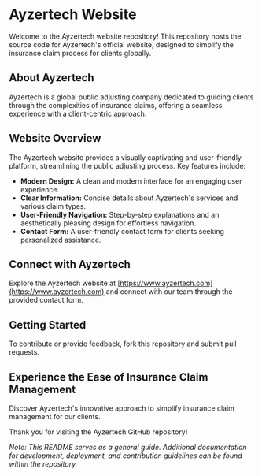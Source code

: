 # Ayzertech Website

Welcome to the Ayzertech website repository! This repository hosts the source code for Ayzertech's official website, designed to simplify the insurance claim process for clients globally.

## About Ayzertech

Ayzertech is a global public adjusting company dedicated to guiding clients through the complexities of insurance claims, offering a seamless experience with a client-centric approach.

## Website Overview

The Ayzertech website provides a visually captivating and user-friendly platform, streamlining the public adjusting process. Key features include:

- **Modern Design:** A clean and modern interface for an engaging user experience.
- **Clear Information:** Concise details about Ayzertech's services and various claim types.
- **User-Friendly Navigation:** Step-by-step explanations and an aesthetically pleasing design for effortless navigation.
- **Contact Form:** A user-friendly contact form for clients seeking personalized assistance.

## Connect with Ayzertech

Explore the Ayzertech website at [https://www.ayzertech.com](https://www.ayzertech.com) and connect with our team through the provided contact form.

## Getting Started

To contribute or provide feedback, fork this repository and submit pull requests.

## Experience the Ease of Insurance Claim Management

Discover Ayzertech's innovative approach to simplify insurance claim management for our clients.

Thank you for visiting the Ayzertech GitHub repository!

*Note: This README serves as a general guide. Additional documentation for development, deployment, and contribution guidelines can be found within the repository.*


